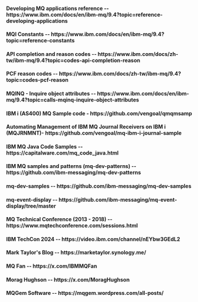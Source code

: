<h4>Developing MQ applications reference -- https://www.ibm.com/docs/en/ibm-mq/9.4?topic=reference-developing-applications</h4>
<h4>MQI Constants -- https://www.ibm.com/docs/en/ibm-mq/9.4?topic=reference-constants</h4>
<h4>API completion and reason codes -- https://www.ibm.com/docs/zh-tw/ibm-mq/9.4?topic=codes-api-completion-reason</h4>
<h4>PCF reason codes -- https://www.ibm.com/docs/zh-tw/ibm-mq/9.4?topic=codes-pcf-reason</h4>
<h4>MQINQ - Inquire object attributes -- https://www.ibm.com/docs/en/ibm-mq/9.4?topic=calls-mqinq-inquire-object-attributes</h4>
<h4>IBM i (AS400) MQ Sample code - https://github.com/vengoal/qmqmsamp</h4>
<h4>Automating Management of IBM MQ Journal Receivers on IBM i (MQJRNMNT)- https://github.com/vengoal/mq-ibm-i-journal-sample</h4>
<h4>IBM MQ Java Code Samples -- https://capitalware.com/mq_code_java.html</h4>
<h4>IBM MQ samples and patterns (mq-dev-patterns) -- https://github.com/ibm-messaging/mq-dev-patterns</h4>
<h4>mq-dev-samples -- https://github.com/ibm-messaging/mq-dev-samples</h4>
<h4>mq-event-display -- https://github.com/ibm-messaging/mq-event-display/tree/master</h4>
<h4>MQ Technical Conference (2013 - 2018) -- https://www.mqtechconference.com/sessions.html</h4>
<h4>IBM TechCon 2024 -- https://video.ibm.com/channel/nEYbw3GEdL2</h4>
<h4>Mark Taylor's Blog -- https://marketaylor.synology.me/</h4>
<h4>MQ Fan -- https://x.com/IBMMQFan</h4>
<h4>Morag Hughson -- https://x.com/MoragHughson</h4>
<h4>MQGem Software -- https://mqgem.wordpress.com/all-posts/</h4>
